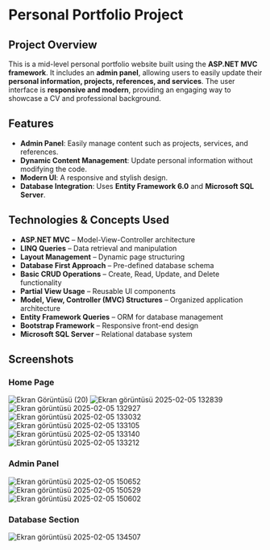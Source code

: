 # Personal Portfolio Project

## Project Overview

This is a mid-level personal portfolio website built using the **ASP.NET MVC framework**. It includes an **admin panel**, allowing users to easily update their **personal information, projects, references, and services**. The user interface is **responsive and modern**, providing an engaging way to showcase a CV and professional background.

## Features

- **Admin Panel**: Easily manage content such as projects, services, and references.
- **Dynamic Content Management**: Update personal information without modifying the code.
- **Modern UI**: A responsive and stylish design.
- **Database Integration**: Uses **Entity Framework 6.0** and **Microsoft SQL Server**.

## Technologies & Concepts Used

- **ASP.NET MVC** – Model-View-Controller architecture
- **LINQ Queries** – Data retrieval and manipulation
- **Layout Management** – Dynamic page structuring
- **Database First Approach** – Pre-defined database schema
- **Basic CRUD Operations** – Create, Read, Update, and Delete functionality
- **Partial View Usage** – Reusable UI components
- **Model, View, Controller (MVC) Structures** – Organized application architecture
- **Entity Framework Queries** – ORM for database management
- **Bootstrap Framework** – Responsive front-end design
- **Microsoft SQL Server** – Relational database system

## Screenshots

### Home Page
![Ekran Görüntüsü (20)](https://github.com/user-attachments/assets/063e1fb5-7715-4404-aab6-fdccc0ed22b6)
![Ekran görüntüsü 2025-02-05 132839](https://github.com/user-attachments/assets/45c18180-69e7-4be8-98c6-a4cd34a5e7be)
![Ekran görüntüsü 2025-02-05 132927](https://github.com/user-attachments/assets/550c5db9-4dda-44ab-b5ac-fb5a6992efdd)
![Ekran görüntüsü 2025-02-05 133032](https://github.com/user-attachments/assets/41a5f6ab-31a2-462b-9d4c-298136bcb2ed)
![Ekran görüntüsü 2025-02-05 133105](https://github.com/user-attachments/assets/5b297385-a43a-4a75-a350-9a372f866610)
![Ekran görüntüsü 2025-02-05 133140](https://github.com/user-attachments/assets/6758a893-61a5-481b-9c29-bcd904485bd0)
![Ekran görüntüsü 2025-02-05 133212](https://github.com/user-attachments/assets/0edf3976-c60d-455a-9b1b-afbd882dbaff)


### Admin Panel
![Ekran görüntüsü 2025-02-05 150652](https://github.com/user-attachments/assets/8767d8aa-73e0-441b-a280-8195877e267b)
![Ekran görüntüsü 2025-02-05 150529](https://github.com/user-attachments/assets/d7a9e7eb-b03d-42a4-8da8-3184d9a56804)
![Ekran görüntüsü 2025-02-05 150602](https://github.com/user-attachments/assets/94566400-89d6-440c-9dad-e2c3a3896086)

### Database Section


![Ekran görüntüsü 2025-02-05 134507](https://github.com/user-attachments/assets/f264a312-bd6f-4ab3-ac36-128341cfbb0c)

